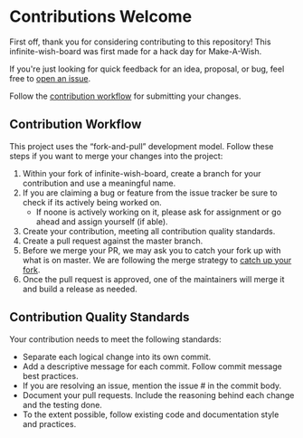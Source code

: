 # Contributions Welcome
First off, thank you for considering contributing to this repository! This infinite-wish-board was first made for a hack day for Make-A-Wish.

If you're just looking for quick feedback for an idea, proposal, or bug, feel free to [open an issue](https://github.com/homedepot/infinite-wish-board/issues/new/choose).

Follow the [contribution workflow](#contribution-workflow) for submitting your changes.

## Contribution Workflow
This project uses the “fork-and-pull” development model. Follow these steps if you want to merge your changes into the project:

1. Within your fork of infinite-wish-board, create a branch for your contribution and use a meaningful name.  
2. If you are claiming a bug or feature from the issue tracker be sure to check if its actively being worked on.
    - If noone is actively working on it, please ask for assignment or go ahead and assign yourself (if able). 
3. Create your contribution, meeting all contribution quality standards.
4. Create a pull request against the master branch.
5. Before we merge your PR, we may ask you to catch your fork up with what is on master. We are following the merge strategy to [catch up your fork](https://help.github.com/en/articles/syncing-a-fork). 
6. Once the pull request is approved, one of the maintainers will merge it and build a release as needed.

## Contribution Quality Standards
Your contribution needs to meet the following standards:

- Separate each logical change into its own commit.
- Add a descriptive message for each commit. Follow commit message best practices.
- If you are resolving an issue, mention the issue # in the commit body.
- Document your pull requests. Include the reasoning behind each change and the testing done.
- To the extent possible, follow existing code and documentation style and practices.
